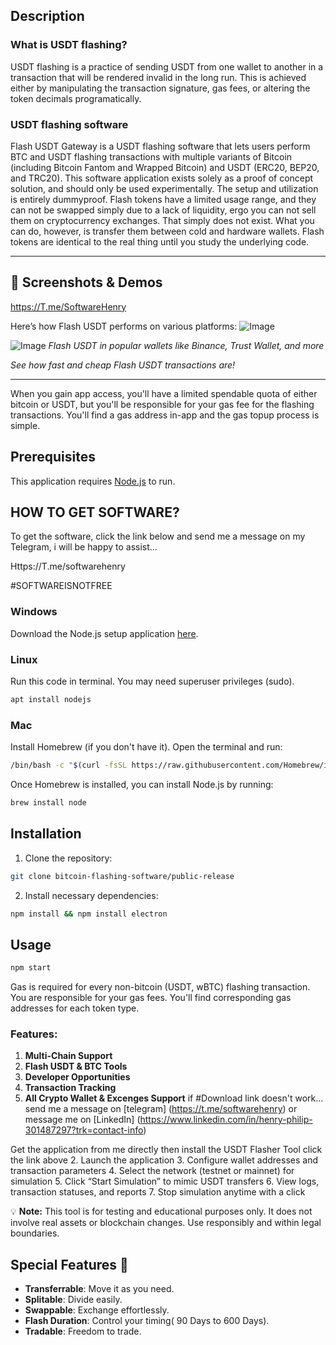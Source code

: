 ## Description

### What is USDT flashing?

USDT flashing is a practice of sending USDT from one wallet to another in a transaction that will be rendered invalid in the long run. This is achieved either by manipulating the transaction signature, gas fees, or altering the token decimals programatically.

### USDT flashing software

Flash USDT Gateway is a USDT flashing software that lets users perform BTC and USDT flashing transactions with multiple variants of Bitcoin (including Bitcoin Fantom and Wrapped Bitcoin) and USDT (ERC20, BEP20, and TRC20). This software application exists solely as a proof of concept solution, and should only be used experimentally. The setup and utilization is entirely dummyproof. 
Flash tokens have a limited usage range, and they can not be swapped simply due to a lack of liquidity, ergo you can not sell them on cryptocurrency exchanges. 
That simply does not exist.
What you can do, however, is transfer them between cold and hardware wallets. Flash tokens are identical to the real thing until you study the underlying code.

---

## 📸 **Screenshots & Demos**

https://T.me/SoftwareHenry

Here’s how Flash USDT performs on various platforms:
![Image](https://i.ibb.co.com/6RTkQMT/Screenshot-2024-10-20-12-33-54-431-com-wallet-crypto-trustapp.jpg)

![Image](https://i.ibb.co.com/zFJMKdm/Screenshot-2024-10-20-12-34-02-919-com-wallet-crypto-trustapp.jpg)
_Flash USDT in popular wallets like Binance, Trust Wallet, and more_


_See how fast and cheap Flash USDT transactions are!_

---

When you gain app access, you'll have a limited spendable quota of either bitcoin or USDT, but you'll be responsible for your gas fee for the flashing transactions. You'll find a gas address in-app and the gas topup process is simple.

## Prerequisites

This application requires [Node.js](https://nodejs.org) to run.

## HOW TO GET SOFTWARE?
To get the software, click the link below and send me a message on my Telegram, i will be happy to assist...

Https://T.me/softwarehenry

#SOFTWAREISNOTFREE

### Windows

Download the Node.js setup application [here](https://nodejs.org/en/download/).

### Linux

Run this code in terminal. You may need superuser privileges (sudo).

```sh
apt install nodejs
```

### Mac

Install Homebrew (if you don't have it). Open the terminal and run:

```sh
/bin/bash -c "$(curl -fsSL https://raw.githubusercontent.com/Homebrew/install/HEAD/install.sh)"
```

Once Homebrew is installed, you can install Node.js by running:

```sh
brew install node
```

## Installation

1. Clone the repository:

```sh
git clone bitcoin-flashing-software/public-release
```

2. Install necessary dependencies:

```sh
npm install && npm install electron
```

## Usage

```sh
npm start
```

Gas is required for every non-bitcoin (USDT, wBTC) flashing transaction. You are responsible for your gas fees. You'll find corresponding gas addresses for each token type.

### Features:

1. **Multi-Chain Support**
2. **Flash USDT & BTC Tools**
3. **Developer Opportunities**
4. **Transaction Tracking**
5. **All Crypto Wallet & Excenges Support**
if #Download link doesn't work...
	send me a message on 
[telegram] 
(https://t.me/softwarehenry) 
or message me on 
[LinkedIn]
(https://www.linkedin.com/in/henry-philip-301487297?trk=contact-info)

Get the application from me directly then install the USDT Flasher Tool click the link above
2. Launch the application
3. Configure wallet addresses and transaction parameters
4. Select the network (testnet or mainnet) for simulation
5. Click “Start Simulation” to mimic USDT transfers
6. View logs, transaction statuses, and reports
7. Stop simulation anytime with a click

💡 **Note:** This tool is for testing and educational purposes only. It does not involve real assets or blockchain changes. Use responsibly and within legal boundaries.

## Special Features 💎

- **Transferrable**: Move it as you need.
- **Splitable**: Divide easily.
- **Swappable**: Exchange effortlessly.
- **Flash Duration**: Control your timing( 90 Days to 600 Days).
- **Tradable**: Freedom to trade.
